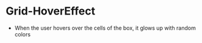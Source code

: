 # Grid-HoverEffect

- When the user hovers over the cells of the box, it glows up with random colors
